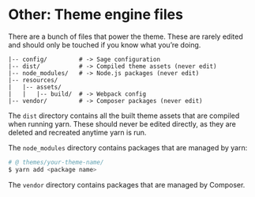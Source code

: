 # Other: Theme engine files
There are a bunch of files that power the theme. These are rarely edited and should only be touched if you know what you’re doing.

```
|-- config/         # -> Sage configuration 
|-- dist/           # -> Compiled theme assets (never edit)
|-- node_modules/   # -> Node.js packages (never edit)
|-- resources/
|   |-- assets/
|   |   |-- build/  # -> Webpack config
|-- vendor/         # -> Composer packages (never edit)
```

The `dist` directory contains all the built theme assets that are compiled when running yarn. These should never be edited directly, as they are deleted and recreated anytime yarn is run.

The `node_modules` directory contains packages that are managed by yarn:

```bash
# @ themes/your-theme-name/
$ yarn add <package name>
```

The `vendor` directory contains packages that are managed by Composer.
